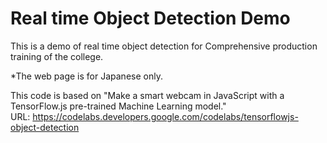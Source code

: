 # Real time Object Detection Demo
This is a demo of real time object detection for Comprehensive production training of the college.

*The web page is for Japanese only.

This code is based on "Make a smart webcam in JavaScript with a TensorFlow.js pre-trained Machine Learning model."<br>
URL: https://codelabs.developers.google.com/codelabs/tensorflowjs-object-detection
